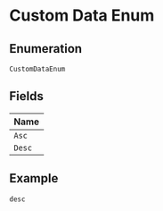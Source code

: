 
# Custom Data Enum

## Enumeration

`CustomDataEnum`

## Fields

| Name |
|  --- |
| `Asc` |
| `Desc` |

## Example

```
desc
```

